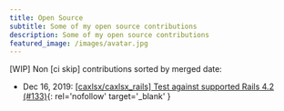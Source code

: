 ```yaml
---
title: Open Source
subtitle: Some of my open source contributions
description: Some of my open source contributions
featured_image: /images/avatar.jpg
---
```


[WIP] Non [ci skip] contributions sorted by merged date:

- Dec 16, 2019: [[caxlsx/caxlsx_rails] Test against supported Rails 4.2 (#133)](https://github.com/caxlsx/caxlsx_rails/pull/133){: rel='nofollow' target='_blank' }

